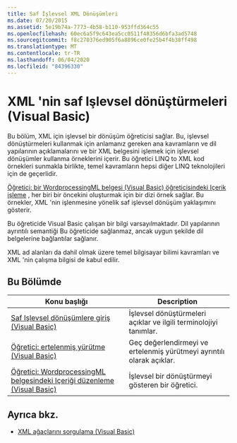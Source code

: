 ```yaml
---
title: Saf İşlevsel XML Dönüşümleri
ms.date: 07/20/2015
ms.assetid: 5e19b74a-7773-4b58-b110-953ffd364c55
ms.openlocfilehash: 60ec6a5f9c643ea5cc0511f48356d6bfa3ad5748
ms.sourcegitcommit: f8c270376ed905f6a8896ce0fe25b4f4b38ff498
ms.translationtype: MT
ms.contentlocale: tr-TR
ms.lasthandoff: 06/04/2020
ms.locfileid: "84396330"
---
```

# <a name="pure-functional-transformations-of-xml-visual-basic"></a>XML 'nin saf Işlevsel dönüştürmeleri (Visual Basic)
Bu bölüm, XML için işlevsel bir dönüşüm öğreticisi sağlar. Bu, işlevsel dönüştürmeleri kullanmak için anlamanız gereken ana kavramların ve dil yapılarının açıklamalarını ve bir XML belgesini işlemek için işlevsel dönüşümler kullanma örneklerini içerir. Bu öğretici LINQ to XML kod örnekleri sunmakla birlikte, temel kavramların hepsi diğer LINQ teknolojileri için de geçerlidir.  
  
 [Öğretici: bir WordprocessingML belgesi (Visual Basic) öğreticisindeki Içerik işleme](tutorial-manipulating-content-in-a-wordprocessingml-document.md) , her biri bir öncekini oluşturmak için bir dizi örnek sağlar. Bu örnekler, XML 'nin işlenmesine yönelik saf işlevsel dönüşüm yaklaşımını gösterir.  
  
 Bu öğreticide Visual Basic çalışan bir bilgi varsayılmaktadır. Dil yapılarının ayrıntılı semantiği Bu öğreticide sağlanmaz, ancak uygun şekilde dil belgelerine bağlantılar sağlanır.  
  
 XML ad alanları da dahil olmak üzere temel bilgisayar bilimi kavramları ve XML 'nin çalışma bilgisi de kabul edilir.  
  
## <a name="in-this-section"></a>Bu Bölümde  
  
|Konu başlığı|Description|  
|-----------|-----------------|  
|[Saf Işlevsel dönüşümlere giriş (Visual Basic)](introduction-to-pure-functional-transformations.md)|İşlevsel dönüştürmeleri açıklar ve ilgili terminolojiyi tanımlar.|  
|[Öğretici: ertelenmiş yürütme (Visual Basic)](tutorial-deferred-execution.md)|Geç değerlendirmeyi ve ertelenmiş yürütmeyi ayrıntılı olarak açıklar.|  
|[Öğretici: WordprocessingML belgesindeki Içeriği düzenleme (Visual Basic)](tutorial-manipulating-content-in-a-wordprocessingml-document.md)|İşlevsel bir dönüştürmeyi gösteren bir öğretici.|  
  
## <a name="see-also"></a>Ayrıca bkz.

- [XML ağaçlarını sorgulama (Visual Basic)](querying-xml-trees.md)
